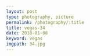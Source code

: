 ```yaml
---
layout: post
type: photography, picture
permalink: /photography/:title
title: vegas-34
date: 2018-01-08
keyword: vegas
imgpath: 34.jpg
---
```



